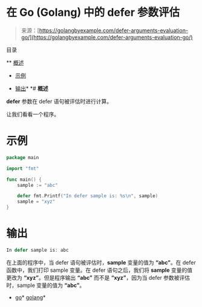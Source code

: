 <!--yml

分类：未分类

日期：2024-10-13 06:26:53

-->

# 在 Go (Golang) 中的 defer 参数评估

> 来源：[https://golangbyexample.com/defer-arguments-evaluation-go/](https://golangbyexample.com/defer-arguments-evaluation-go/)

目录

**   [概述](#Overview "Overview")

+   [示例](#Example "Example")

+   [输出](#Output "Output")*  *# **概述**

**defer** 参数在 defer 语句被评估时进行计算。

让我们看看一个程序。

# **示例**

```go
package main

import "fmt"

func main() {
	sample := "abc"

	defer fmt.Printf("In defer sample is: %s\n", sample)
	sample = "xyz"
}
```

# **输出**

```go
In defer sample is: abc
```

在上面的程序中，当 defer 语句被评估时，**sample** 变量的值为 **“abc”**。在 defer 函数中，我们打印 sample 变量。在 defer 语句之后，我们将 **sample** 变量的值更改为 **“xyz”**。但是程序输出 **“abc”** 而不是 **“xyz”**，因为当 defer 参数被评估时，sample 变量的值为 **“abc”**。

+   [go](https://golangbyexample.com/tag/go/)*   [golang](https://golangbyexample.com/tag/golang/)*
